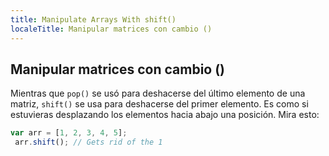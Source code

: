 ```yaml
---
title: Manipulate Arrays With shift()
localeTitle: Manipular matrices con cambio ()
---
```

## Manipular matrices con cambio ()

Mientras que `pop()` se usó para deshacerse del último elemento de una matriz, `shift()` se usa para deshacerse del primer elemento. Es como si estuvieras desplazando los elementos hacia abajo una posición. Mira esto:

```javascript
var arr = [1, 2, 3, 4, 5]; 
 arr.shift(); // Gets rid of the 1 

```